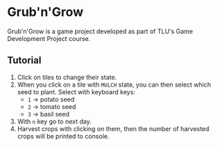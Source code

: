# Grub'n'Grow

Grub'n'Grow is a game project developed as part of TLU's Game Development Project course.

## Tutorial

1. Click on tiles to change their state.
2. When you click on a tile with `MULCH` state, you can then select which seed to plant. Select with keyboard keys:
   - `1` -> potato seed 
   - `2` -> tomato seed 
   - `3` -> basil seed 
3. With `n` key go to next day.
4. Harvest crops with clicking on them, then the number of harvested crops will be printed to console.

